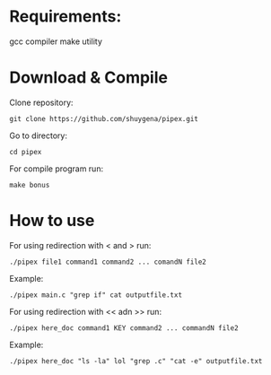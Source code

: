 # Requirements:  
gcc compiler
make utility

# Download & Compile
Clone repository:
```
git clone https://github.com/shuygena/pipex.git
```
Go to directory:  
```
cd pipex
```
For compile program run:  
```
make bonus
```

# How to use
For using redirection with < and > run:
```
./pipex file1 command1 command2 ... comandN file2
```
Example:
```
./pipex main.c "grep if" cat outputfile.txt
```
For using redirection with << adn >> run:
```
./pipex here_doc command1 KEY command2 ... commandN file2
```
Example:
```
./pipex here_doc "ls -la" lol "grep .c" "cat -e" outputfile.txt
```
